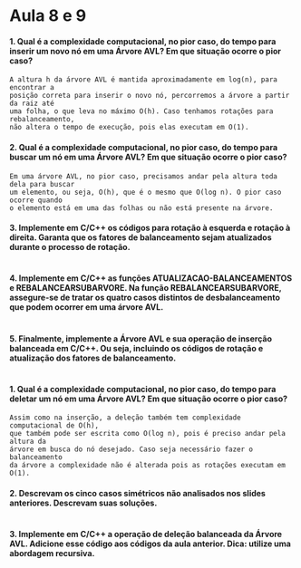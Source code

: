 # Aula 8 e 9


#### 1. Qual é a complexidade computacional, no pior caso, do tempo para inserir um novo nó em uma Árvore AVL? Em que situação ocorre o pior caso?

```
A altura h da árvore AVL é mantida aproximadamente em log(n), para encontrar a 
posição correta para inserir o novo nó, percorremos a árvore a partir da raiz até 
uma folha, o que leva no máximo O(h). Caso tenhamos rotações para rebalanceamento, 
não altera o tempo de execução, pois elas executam em O(1).
```

#### 2. Qual é a complexidade computacional, no pior caso, do tempo para buscar um nó em uma Árvore AVL? Em que situação ocorre o pior caso?

```
Em uma árvore AVL, no pior caso, precisamos andar pela altura toda dela para buscar 
um elemento, ou seja, O(h), que é o mesmo que O(log n). O pior caso ocorre quando
o elemento está em uma das folhas ou não está presente na árvore.
```

#### 3. Implemente em C/C++ os códigos para rotação à esquerda e rotação à direita. Garanta que os fatores de balanceamento sejam atualizados durante o processo de rotação.

```

```

#### 4. Implemente em C/C++ as funções ATUALIZACAO-BALANCEAMENTOS e REBALANCEARSUBARVORE. Na função REBALANCEARSUBARVORE, assegure-se de tratar os quatro casos distintos de desbalanceamento que podem ocorrer em uma árvore AVL.

```

```

#### 5. Finalmente, implemente a Árvore AVL e sua operação de inserção balanceada em C/C++. Ou seja, incluindo os códigos de rotação e atualização dos fatores de balanceamento.

```

```

#### 1. Qual é a complexidade computacional, no pior caso, do tempo para deletar um nó em uma Árvore AVL? Em que situação ocorre o pior caso?

```
Assim como na inserção, a deleção também tem complexidade computacional de O(h),
que também pode ser escrita como O(log n), pois é preciso andar pela altura da
árvore em busca do nó desejado. Caso seja necessário fazer o balanceamento 
da árvore a complexidade não é alterada pois as rotações executam em O(1).
```

#### 2. Descrevam os cinco casos simétricos não analisados nos slides anteriores. Descrevam suas soluções.

```

```

#### 3. Implemente em C/C++ a operação de deleção balanceada da Árvore AVL. Adicione esse código aos códigos da aula anterior. Dica: utilize uma abordagem recursiva.

```

```